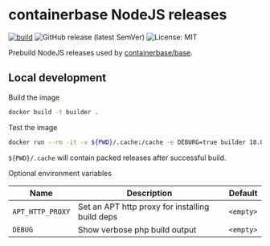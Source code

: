 # containerbase NodeJS releases

[![build](https://github.com/containerbase/node-prebuild/actions/workflows/build.yml/badge.svg)](https://github.com/containerbase/node-prebuild/actions/workflows/build.yml?query=branch%3Amain)
![GitHub release (latest SemVer)](https://img.shields.io/github/v/release/containerbase/node-prebuild)
![License: MIT](https://img.shields.io/github/license/containerbase/node-prebuild)

Prebuild NodeJS releases used by [containerbase/base](https://github.com/containerbase/base).

## Local development

Build the image

```bash
docker build -t builder .
```

Test the image

```bash
docker run --rm -it -v ${PWD}/.cache:/cache -e DEBURG=true builder 18.0.0
```

`${PWD}/.cache` will contain packed releases after successful build.

Optional environment variables

| Name             | Description                                     | Default   |
| ---------------- | ----------------------------------------------- | --------- |
| `APT_HTTP_PROXY` | Set an APT http proxy for installing build deps | `<empty>` |
| `DEBUG`          | Show verbose php build output                   | `<empty>` |
